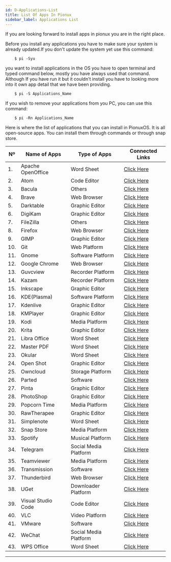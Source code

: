 ```yaml
---
id: D-Applications-List
title: List Of Apps In Pionux
sidebar_label: Applications List
---
```


If you are looking forward to install apps in pionux you are in the right place.

Before you install any applications you have to make sure your system is already updated.If you don't update the system yet use this command:
```shell
    $ pi -Syu
```
you want to install applications in the OS you have to open terminal and typed command below, mostly you have always used that command. Although If you have run it but it couldn't install you have to looking more into it own app detail that we have been providing.
```shell
    $ pi -S Applications_Name
```

If you wish to remove your applications from you PC, you can use this command:
```shell
    $ pi -Rn Applications_Name
```

Here is where the list of applications that you can install in PionuxOS. It is all open-source apps. You can install them through commands or through snap store.

| Nº  | Name of Apps       | Type of Apps         | Connected Links                              |
|-----|--------------------|----------------------|----------------------------------------------|
|  1. | Apache OpenOffice  | Word Sheet           |[Click Here](./D-Applications.md#)            |
|  2. | Atom               | Code Editor          |[Click Here](./D-Applications.md#Atom)        |
|  3. | Bacula             | Others               |[Click Here](./D-Applications.md#Bacula)      |
|  4. | Brave              | Web Browser          |[Click Here](./D-Applications.md#Brave)       |
|  5. | Darktable          | Graphic Editor       |[Click Here](./D-Applications.md#Darktable)   |
|  6. | DigiKam            | Graphic Editor       |[Click Here](./D-Applications.md#DigiKam)     |
|  7. | FileZilla          | Others               |[Click Here](./D-Applications.md#FileZilla)   |  
|  8. | Firefox            | Web Browser          |[Click Here](./D-Applications.md#FireFox)     |
|  9. | GIMP               | Graphic Editor       |[Click Here](./D-Applications.md#GIMP)        |
|  10.| Git                | Web Platform         |[Click Here](./D-Applications.md#Git)         |
|  11.| Gnome              | Software Platform    |[Click Here](./D-Applications.md#Gnome)       |
|  12.| Google Chrome      | Web Browser          |[Click Here](./D-Applications.md#Chrome)      |
|  13.| Guvcview           | Recorder Platform    |[Click Here](./D-Applications.md#Guvcview)    |
|  14.| Kazam              | Recorder Platform    |[Click Here](./D-Applications.md#Kazam)       |
|  15.| Inkscape           | Graphic Editor       |[Click Here](./D-Applications.md#Inkscape)    |
|  16.| KDE(Plasma)        | Software Platform    |[Click Here](./D-Applications.md#KDE)         |
|  17.| Kdenlive           | Graphic Editor       |[Click Here](./D-Applications.md#Kdenlive)    |
|  18.| KMPlayer           | Graphic Editor       |[Click Here](./D-Applications.md#KMPlayer)    |
|  19.| Kodi               | Media Platform       |[Click Here](./D-Applications.md#Kodi)        |
|  20.| Krita              | Graphic Editor       |[Click Here](./D-Applications.md#Krita)       |
|  21.| Libra Office       | Word Sheet           |[Click Here](./D-Applications.md#Libra-Office)|
|  22.| Master PDF         | Word Sheet           |[Click Here](./D-Applications.md#Master)      |
|  23.| Okular             | Word Sheet           |[Click Here](./D-Applications.md#Okular)      |
|  24.| Open Shot          | Graphic Editor       |[Click Here](./D-Applications.md#Open-Shot)   |  
|  25.| Owncloud           | Storage Platform     |[Click Here](./D-Applications.md#Owncloud)    |
|  26.| Parted             | Software             |[Click Here](./D-Applications.md#Parted)      |
|  27.| Pinta              | Graphic Editor       |[Click Here](./D-Applications.md#Pinta)       |
|  28.| PhotoShop          | Graphic Editor       |[Click Here](./D-Applications.md#PhotoShop)   |
|  29.| Popcorn Time       | Media Platform       |[Click Here](./D-Applications.md#Popcorn-Time)|
|  30.| RawTherapee        | Graphic Editor       |[Click Here](./D-Applications.md#RawTherapee) |
|  31.| Simplenote         | Word Sheet           |[Click Here](./D-Applications.md#Simplenote)  |
|  32.| Snap Store         | Media Platform       |[Click Here](./D-Applications.md#Snap-Store)  |
|  33.| Spotify            | Musical Platform     |[Click Here](./D-Applications.md#Spotify)     |
|  34.| Telegram           | Social Media Platform|[Click Here](./D-Applications.md#Telegram)    |
|  35.| Teamviewer         | Media Platform       |[Click Here](./D-Applications.md#Teamviewer)  |
|  36.| Transmission       | Software             |[Click Here](./D-Applications.md#Transmission)|
|  37.| Thunderbird        | Web Browser          |[Click Here](./D-Applications.md#Thunderbird) |
|  38.| UGet               | Downloader Platform  |[Click Here](./D-Applications.md#UGet)        |
|  39.| Visual Studio Code | Code Editor          |[Click Here](./D-Applications.md#VsCode)      |
|  40.| VLC                | Video Platform       |[Click Here](./D-Applications.md#VLC)         |
|  41.| VMware             | Software             |[Click Here](./D-Applications.md#Vmware)      |
|  42.| WeChat             | Social Media Platform|[Click Here](./D-Applications.md#WeChat)      |
|  43.| WPS Office         | Word Sheet           |[Click Here](./D-Applications.md#Wps-Office)  |

---































